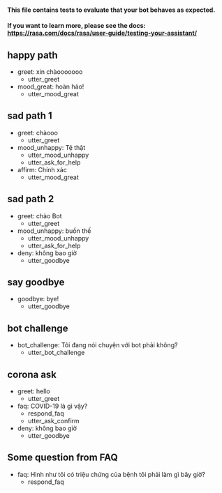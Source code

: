 #### This file contains tests to evaluate that your bot behaves as expected.
#### If you want to learn more, please see the docs: https://rasa.com/docs/rasa/user-guide/testing-your-assistant/

## happy path
* greet: xin chàooooooo
  - utter_greet
* mood_great: hoàn hảo!
  - utter_mood_great

## sad path 1
* greet: chàooo
  - utter_greet
* mood_unhappy: Tệ thật
  - utter_mood_unhappy
  - utter_ask_for_help
* affirm: Chính xác
  - utter_mood_great

## sad path 2
* greet: chào Bot
  - utter_greet
* mood_unhappy: buồn thế
  - utter_mood_unhappy
  - utter_ask_for_help
* deny: không bao giờ
  - utter_goodbye

## say goodbye
* goodbye: bye!
  - utter_goodbye

## bot challenge
* bot_challenge: Tôi đang nói chuyện với bot phải không?
  - utter_bot_challenge

## corona ask
* greet: hello
  - utter_greet
* faq: COVID-19 là gì vậy?
  - respond_faq
  - utter_ask_confirm
* deny: không bao giờ
  - utter_goodbye

## Some question from FAQ
* faq: Hình như tôi có triệu chứng của bệnh tôi phải làm gì bây giờ?
    - respond_faq
